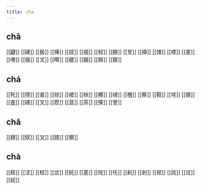 ```yaml
---
title: cha
---
```


## chā
[[疀]]
[[碴]] 
[[扱]]
[[挿]]
[[扠]]
[[插]]
[[杈]] 
[[餷]]
[[芆]] 
[[揷]]
[[馇]]
[[嗏]]
[[差]] 
[[喳]]
[[偛]]
[[叉]] 
[[嚓]]
[[艖]]
[[鍤]]
[[銟]]
[[鎈]]
## chá
[[秅]]
[[摖]]
[[查]]
[[捈]]
[[槎]]
[[梌]]
[[檫]]
[[嵖]]
[[楂]]
[[察]]
[[靫]]
[[垞]]
[[猹]]
[[査]]
[[碴]]
[[叉]] 
[[茬]]
[[苴]]
[[茶]]
[[搽]]
[[詧]]
## chǎ
[[鑔]]
[[紁]] 
[[叉]]
[[蹅]]
[[镲]]
## chà
[[紁]]
[[汊]]
[[杈]]
[[岔]]
[[奼]]
[[差]] 
[[侘]]
[[仛]]
[[刹]]
[[剎]]
[[衩]]
[[詫]]
[[诧]]
[[姹]]
